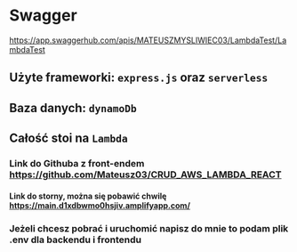 # Swagger
  https://app.swaggerhub.com/apis/MATEUSZMYSLIWIEC03/LambdaTest/LambdaTest

## Użyte frameworki: `express.js` oraz `serverless`

## Baza danych: `dynamoDb`

## Całość stoi na `Lambda`


### Link do Githuba z front-endem https://github.com/Mateusz03/CRUD_AWS_LAMBDA_REACT
#### Link do storny, można się pobawić chwilę https://main.d1xdbwmo0hsjiv.amplifyapp.com/

### Jeżeli chcesz pobrać i uruchomić napisz do mnie to podam plik .env dla backendu i frontendu
